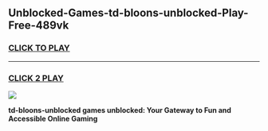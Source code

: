 
## Unblocked-Games-td-bloons-unblocked-Play-Free-489vk
<h3>
<a href="https://premium76.site?title=td-bloons-unblocked&ref=12A">CLICK TO PLAY</a></h3>
<hr>

<h3>
<a href="https://premium76.site?title=td-bloons-unblocked&ref=12A">CLICK 2 PLAY</a>
  
</h3>

<a href="https://premium76.site?title=td-bloons-unblocked&ref=12A"><img src="https://clearcache.store/games.png"></a>


**td-bloons-unblocked games unblocked: Your Gateway to Fun and Accessible Online Gaming**
